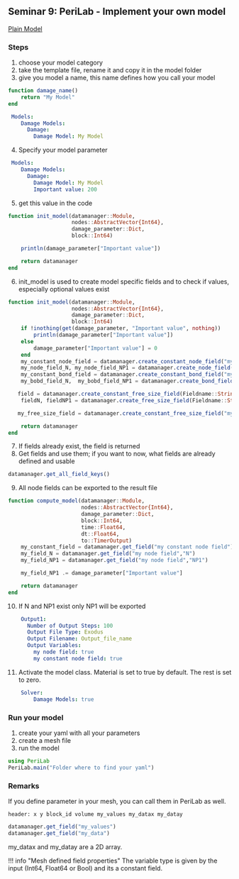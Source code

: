## Seminar 9: PeriLab - Implement your own model

[Plain Model](../../../examples/Seminars/Part_09/seminar.jl)

### Steps
1. choose your model category
2. take the template file, rename it and copy it in the model folder
3. give you model a name, this name defines how you call your model

```julia
function damage_name()
    return "My Model"
end

```

```yaml
 Models:
    Damage Models:
      Damage:
        Damage Model: My Model
```

4. Specify your model parameter

```yaml
 Models:
    Damage Models:
      Damage:
        Damage Model: My Model
        Important value: 200
```

5. get this value in the code


```julia
function init_model(datamanager::Module,
                    nodes::AbstractVector{Int64},
                    damage_parameter::Dict,
                    block::Int64)

    println(damage_parameter["Important value"])

    return datamanager
end
```

6. init_model is used to create model specific fields and to check if values, especially optional values exist

```julia
function init_model(datamanager::Module,
                    nodes::AbstractVector{Int64},
                    damage_parameter::Dict,
                    block::Int64)
    if !inothing(get(damage_parameter, "Important value", nothing))
        println(damage_parameter["Important value"])
    else
        damage_parameter["Important value"] = 0
    end
    my_constant_node_field = datamanager.create_constant_node_field("my constant node field", Float64, 10)
    my_node_field_N, my_node_field_NP1 = datamanager.create_node_field("my node field", Float64, 2, VectorOrMatrix="Matrix")
    my_constant_bond_field = datamanager.create_constant_bond_field("my constant bond field", Float64, 10)
    my_bobd_field_N,  my_bobd_field_NP1 = datamanager.create_bond_field("my bond field", Float64, 10)

   field = datamanager.create_constant_free_size_field(Fieldname::String, Type_of_variable::Type, size::NTuple)
    fieldN, fieldNP1 = datamanager.create_free_size_field(Fieldname::String, Type_of_variable::Type, size::NTuple)

   my_free_size_field = datamanager.create_constant_free_size_field("my free size field", Bool, (200,1,3,4,1))

    return datamanager
end
```

7. If fields already exist, the field is returned
8. Get fields and use them; if you want to now, what fields are already defined and usable

```julia
datamanager.get_all_field_keys()
```

9. All node fields can be exported to the result file
```julia
function compute_model(datamanager::Module,
                       nodes::AbstractVector{Int64},
                       damage_parameter::Dict,
                       block::Int64,
                       time::Float64,
                       dt::Float64,
                       to::TimerOutput)
    my_constant_field = datamanager.get_field("my constant node field")
    my_field_N = datamanager.get_field("my node field","N")
    my_field_NP1 = datamanager.get_field("my node field","NP1")

    my_field_NP1 .= damage_parameter["Important value"]

    return datamanager
end
```
10. If N and NP1 exist only NP1 will be exported

```yaml
    Output1:
      Number of Output Steps: 100
      Output File Type: Exodus
      Output Filename: Output_file_name
      Output Variables:
        my node field: true
        my constant node field: true
```
11. Activate the model class. Material is set to true by default. The rest is set to zero.


```yaml
    Solver:
        Damage Models: true
```


### Run your model
1. create your yaml with all your parameters
2. create a mesh file
3. run the model

```julia
using PeriLab
PeriLab.main("Folder where to find your yaml")
```

### Remarks
If you define parameter in your mesh, you can call them in PeriLab as well.

```ascii
header: x y block_id volume my_values my_datax my_datay
```

```julia
datamanager.get_field("my_values")
datamanager.get_field("my_data")
```
my_datax and my_datay are a 2D array.

!!! info "Mesh defined field properties"
    The variable type is given by the input (Int64, Float64 or Bool) and its a constant field.

